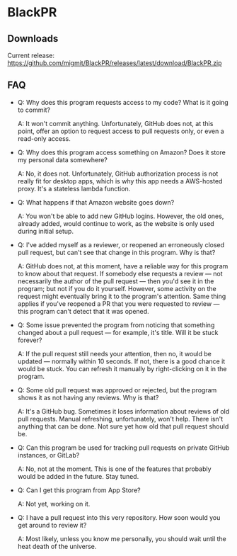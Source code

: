 # BlackPR

## Downloads

Current release: https://github.com/migmit/BlackPR/releases/latest/download/BlackPR.zip

## FAQ

- Q: Why does this program requests access to my code? What is it going to commit?

  A: It won't commit anything. Unfortunately, GitHub does not, at this point, offer an option to request access to pull requests only, or even a read-only access.

- Q: Why does this program access something on Amazon? Does it store my personal data somewhere?

  A: No, it does not. Unfortunately, GitHub authorization process is not really fit for desktop apps, which is why this app needs a AWS-hosted proxy. It's a stateless lambda function.

- Q: What happens if that Amazon website goes down?

  A: You won't be able to add new GitHub logins. However, the old ones, already added, would continue to work, as the website is only used during initial setup.

- Q: I've added myself as a reviewer, or reopened an erroneously closed pull request, but can't see that change in this program. Why is that?

  A: GitHub does not, at this moment, have a reliable way for this program to know about that request. If somebody else requests a review — not necessarily the author of the pull request — then you'd see it in the program; but not if you do it yourself. However, some activity on the request might eventually bring it to the program's attention. Same thing applies if you've reopened a PR that you were requested to review — this program can't detect that it was opened.

- Q: Some issue prevented the program from noticing that something changed about a pull request — for example, it's title. Will it be stuck forever?

  A: If the pull request still needs your attention, then no, it would be updated — normally within 10 seconds. If not, there is a good chance it would be stuck. You can refresh it manually by right-clicking on it in the program.

- Q: Some old pull request was approved or rejected, but the program shows it as not having any reviews. Why is that?

  A: It's a GitHub bug. Sometimes it loses information about reviews of old pull requests. Manual refreshing, unfortunately, won't help. There isn't anything that can be done. Not sure yet how old that pull request should be.

- Q: Can this program be used for tracking pull requests on private GitHub instances, or GitLab?

  A: No, not at the moment. This is one of the features that probably would be added in the future. Stay tuned.

- Q: Can I get this program from App Store?

  A: Not yet, working on it.

- Q: I have a pull request into this very repository. How soon would you get around to review it?

  A: Most likely, unless you know me personally, you should wait until the heat death of the universe.

